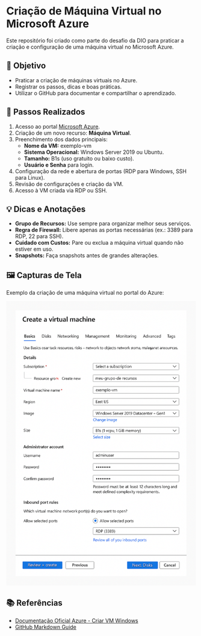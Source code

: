 # Criação de Máquina Virtual no Microsoft Azure

Este repositório foi criado como parte do desafio da DIO para praticar a criação e configuração de uma máquina virtual no Microsoft Azure.

## 📌 Objetivo

- Praticar a criação de máquinas virtuais no Azure.
- Registrar os passos, dicas e boas práticas.
- Utilizar o GitHub para documentar e compartilhar o aprendizado.

## 🚀 Passos Realizados

1. Acesso ao portal [Microsoft Azure](https://portal.azure.com).
2. Criação de um novo recurso: **Máquina Virtual**.
3. Preenchimento dos dados principais:
   - **Nome da VM:** exemplo-vm
   - **Sistema Operacional:** Windows Server 2019 ou Ubuntu.
   - **Tamanho:** B1s (uso gratuito ou baixo custo).
   - **Usuário e Senha** para login.
4. Configuração da rede e abertura de portas (RDP para Windows, SSH para Linux).
5. Revisão de configurações e criação da VM.
6. Acesso à VM criada via RDP ou SSH.

## 💡 Dicas e Anotações

- **Grupo de Recursos:** Use sempre para organizar melhor seus serviços.
- **Regra de Firewall:** Libere apenas as portas necessárias (ex.: 3389 para RDP, 22 para SSH).
- **Cuidado com Custos:** Pare ou exclua a máquina virtual quando não estiver em uso.
- **Snapshots:** Faça snapshots antes de grandes alterações.

## 🖼️ Capturas de Tela

Exemplo da criação de uma máquina virtual no portal do Azure:

![Criação da Máquina Virtual no Azure](./images/Imagem%20github-azure.png)

## 📚 Referências

- [Documentação Oficial Azure - Criar VM Windows](https://learn.microsoft.com/pt-br/azure/virtual-machines/windows/quick-create-portal)
- [GitHub Markdown Guide](https://docs.github.com/pt/get-started/writing-on-github/getting-started-with-writing-and-formatting-on-github)
